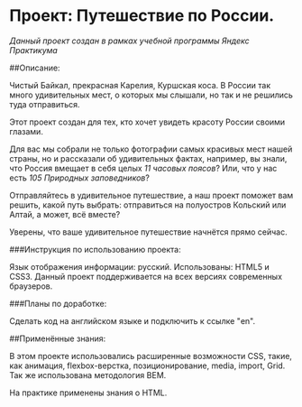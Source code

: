 # Проект: Путешествие по России.

*Данный проект создан в рамках учебной программы Яндекс Практикума*

##Описание:

Чистый Байкал, прекрасная Карелия, Куршская коса. В России так много удивительных мест, о которых мы слышали, но так и не решились туда отправиться.

Этот проект создан для тех, кто хочет увидеть красоту России своими глазами.

Для вас мы собрали не только фотографии самых красивых мест нашей страны, но и рассказали об удивительных фактах, например, вы знали, что Россия вмещает в себя целых *11 часовых поясов*? Или, что у нас есть *105 Природных заповедников*?

Отправляйтесь в удивительное путешествие, а наш проект поможет вам решить, какой путь выбрать: отправиться на полуостров Кольский или Алтай, а может, всё вместе?

Уверены, что ваше удивительное путешествие начнётся прямо сейчас.

###Инструкция по использованию проекта:

Язык отображения информации: русский.
Использованы: HTML5 и CSS3.
Данный проект поддерживается на всех версиях современных браузеров.


###Планы по доработке:

 Сделать код на английском языке и подключить к ссылке "en".

##Применённые знания:

В этом проекте использовались расширенные возможности CSS, такие, как анимация, flexbox-верстка, позиционирование, media, import, Grid. Так же использована методология BEM.

На практике применены знания о HTML.





